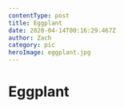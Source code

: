 ```yaml
---
contentType: post
title: Eggplant
date: 2020-04-14T00:16:29.467Z
author: Zach
category: pic
heroImage: eggplant.jpg
---
```

# Eggplant